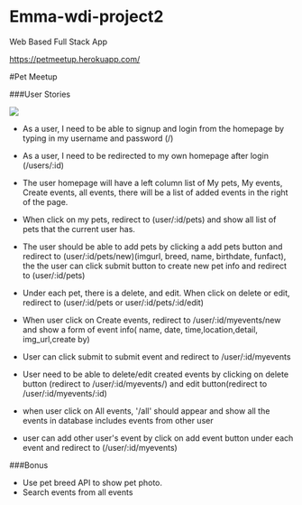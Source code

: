 # Emma-wdi-project2
Web Based Full Stack App

https://petmeetup.herokuapp.com/

#Pet Meetup

###User Stories

![](Proposal/GA_Project2_ERD.png)

* As a user, I need to be able to signup and login from the homepage by typing in my username and password (/)
* As a user, I need to be redirected to my own homepage after login (/users/:id)
* The user homepage will have a left column list of My pets, My events, Create events, all events, there will be a list of added events in the right of the page.
* When click on my pets, redirect to (user/:id/pets) and show all list of pets that the current user has.
* The user should be able to add pets by clicking a add pets button and redirect to (user/:id/pets/new)(imgurl, breed, name, birthdate, funfact), the the user can click submit button to create new pet info and redirect to (user/:id/pets)
* Under each pet, there is a delete, and edit. When click on delete or edit, redirect to (user/:id/pets or user/:id/pets/:id/edit)

* When user click on Create events, redirect to /user/:id/myevents/new and show a form of event info( name, date, time,location,detail, img_url,create by)
* User can click submit to submit event and redirect to /user/:id/myevents
* User need to be able to delete/edit created events by clicking on delete button (redirect to /user/:id/myevents/) and edit button(redirect to /user/:id/myevents/:id)

* when user click on All events, '/all' should appear and show all the events in database includes events from other user
* user can add other user's event by click on add event button under each event and redirect to (/user/:id/myevents)



###Bonus

* Use pet breed API to show pet photo.
* Search events from all events
